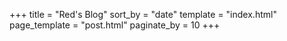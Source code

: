 +++
title = "Red's Blog"
sort_by = "date"
template = "index.html"
page_template = "post.html"
paginate_by = 10
+++
